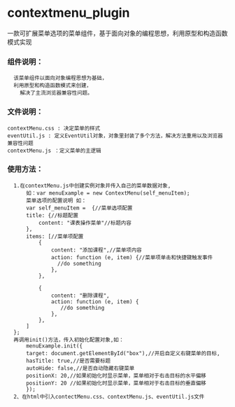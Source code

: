 # contextmenu_plugin
一款可扩展菜单选项的菜单组件，基于面向对象的编程思想，利用原型和构造函数模式实现

### 组件说明：
	  该菜单组件以面向对象编程思想为基础，
	  利用原型和构造函数模式来创建，
        解决了主流浏览器兼容性问题。
          
### 文件说明：
    contextMenu.css : 决定菜单的样式
    eventUtil.js : 定义EventUtil对象，对象里封装了多个方法，解决方法重用以及浏览器兼容性问题
    contextMenu.js ：定义菜单的主逻辑
    
### 使用方法：
  	  1.在contextMenu.js中创建实例对象并传入自己的菜单数据对象,
    	  如：var menuExample = new ContextMenu(self_menuItem);
    	  菜单选项的配置说明 如：
    	  var self_menuItem =  {//菜单选项配置
          title: {//标题配置
              content: "课表操作菜单"//标题内容
          },
          items: [//菜单项配置
              {
                  content: "添加课程",//菜单项内容
                  action: function (e, item) {//菜单项单击和快捷键触发事件
                    //do something
                  },
              },
              
              {
                  content: "删除课程",
                  action: function (e, item) {
                     //do something
                  },
              },
          ]
      };
  	  再调用init()方法，传入初始化配置对象,如：
    	  menuExample.init({
          target: document.getElementById("box"),//开启自定义右键菜单的目标,
          hasTitle: true,//是否需要标题
          autoHide: false,//是否自动隐藏右键菜单   
          positionX: 20,//如果初始化时显示菜单，菜单相对于右击目标的水平偏移
          positionY: 20 //如果初始化时显示菜单，菜单相对于右击目标的垂直偏移  
          });
      2、在html中引入contectMenu.css、contextMenu.js、eventUtil.js文件
      
